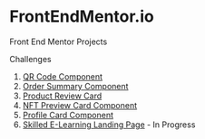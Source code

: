 # FrontEndMentor.io

Front End Mentor Projects

Challenges
1. [QR Code Component]()
2. [Order Summary Component](https://jsooo-fe-mentor-order-summary-comp.netlify.app/)
3. [Product Review Card](https://jsooo-fe-mentor-product-preview-card.netlify.app/)
4. [NFT Preview Card Component](https://jsooo-fe-mentor-nft-preview-card.netlify.app/)
5. [Profile Card Component]()
6. [Skilled E-Learning Landing Page]() - In Progress
